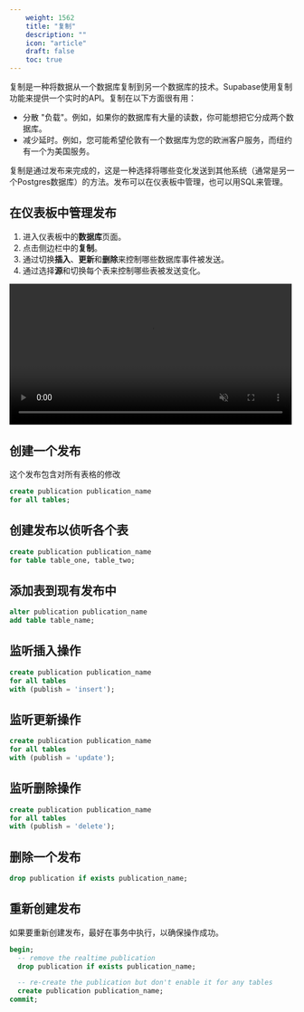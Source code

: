 ```yaml
---
    weight: 1562
    title: "复制"
    description: ""
    icon: "article"
    draft: false
    toc: true
---
```


复制是一种将数据从一个数据库复制到另一个数据库的技术。Supabase使用复制功能来提供一个实时的API。复制在以下方面很有用：

- 分散 "负载"。例如，如果你的数据库有大量的读数，你可能想把它分成两个数据库。
- 减少延时。例如，您可能希望伦敦有一个数据库为您的欧洲客户服务，而纽约有一个为美国服务。

复制是通过发布来完成的，这是一种选择将哪些变化发送到其他系统（通常是另一个Postgres数据库）的方法。发布可以在仪表板中管理，也可以用SQL来管理。

## 在仪表板中管理发布

1. 进入仪表板中的**数据库**页面。
2. 点击侧边栏中的**复制**。
3. 通过切换**插入**、**更新**和**删除**来控制哪些数据库事件被发送。
4. 通过选择**源**和切换每个表来控制哪些表被发送变化。

<video width="99%" muted playsInline controls="true">
  <source src="../../../videos/api/api-realtime.mp4" type="video/mp4" muted playsInline />
</video>

## 创建一个发布

这个发布包含对所有表格的修改

```sql
create publication publication_name
for all tables;
```

## 创建发布以侦听各个表

```sql
create publication publication_name
for table table_one, table_two;
```

## 添加表到现有发布中

```sql
alter publication publication_name
add table table_name;
```

## 监听插入操作

```sql
create publication publication_name
for all tables
with (publish = 'insert');
```

## 监听更新操作

```sql
create publication publication_name
for all tables
with (publish = 'update');
```

## 监听删除操作

```sql
create publication publication_name
for all tables
with (publish = 'delete');
```

## 删除一个发布
```sql
drop publication if exists publication_name;
```

## 重新创建发布

如果要重新创建发布，最好在事务中执行，以确保操作成功。

```sql
begin;
  -- remove the realtime publication
  drop publication if exists publication_name;

  -- re-create the publication but don't enable it for any tables
  create publication publication_name;
commit;
```


